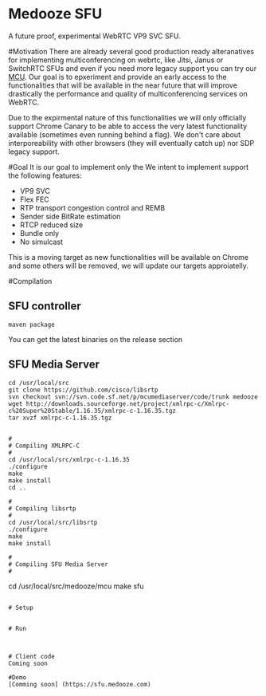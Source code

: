 # Medooze SFU 
A future proof, experimental WebRTC VP9 SVC SFU.

#Motivation
There are already several good production ready alteranatives for implementing multiconferencing on webrtc, like Jitsi, Janus or SwitchRTC SFUs and even if you need more legacy support you can try our [MCU](http://www.medooze.com/products/mcu.aspx). Our goal is to epxeriment and provide an early access to the functionalities that will be available in the near future that will improve drastically the performance and quality of multiconferencing services on WebRTC.

Due to the expirmental nature of this functionalities we will only officially support Chrome Canary to be able to access the very latest functionality available (sometimes even running behind a flag). We don't care about interporeability with other browsers (they will eventually catch up) nor SDP legacy support.

#Goal
It is our goal to implement only the We intent to implement support the following features:

- VP9 SVC
- Flex FEC
- RTP transport congestion control and REMB
- Sender side BitRate estimation
- RTCP reduced size
- Bundle only 
- No simulcast

This is a moving target as new functionalities will be available on Chrome and some others will be removed, we will update our targets approiatelly.

#Compilation
## SFU controller
```
maven package
```
You can get the latest binaries on the release section

## SFU Media Server
```
cd /usr/local/src
git clone https://github.com/cisco/libsrtp
svn checkout svn://svn.code.sf.net/p/mcumediaserver/code/trunk medooze
wget http://downloads.sourceforge.net/project/xmlrpc-c/Xmlrpc-c%20Super%20Stable/1.16.35/xmlrpc-c-1.16.35.tgz
tar xvzf xmlrpc-c-1.16.35.tgz


#
# Compiling XMLRPC-C
#
cd /usr/local/src/xmlrpc-c-1.16.35
./configure
make
make install
cd ..

#
# Compiling libsrtp
#
cd /usr/local/src/libsrtp
./configure
make
make install

#
# Compiling SFU Media Server
#

```
cd /usr/local/src/medooze/mcu
make sfu
```

# Setup


# Run



# Client code
Coming soon

#Demo
[Comming soon] (https://sfu.medooze.com)




